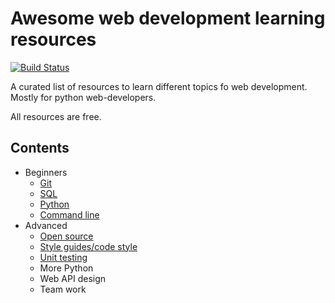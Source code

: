 # Awesome web development learning resources

[![Build Status](https://travis-ci.org/Melevir/awesome-webdev-learning.svg?branch=master)](https://travis-ci.org/Melevir/awesome-webdev-learning)

A curated list of resources to learn different topics fo web development.
Mostly for python web-developers.

All resources are free.

## Contents

- Beginners
  - [Git](https://github.com/Melevir/awesome-webdev-learning/blob/master/topics/git.md)
  - [SQL](https://github.com/Melevir/awesome-webdev-learning/blob/master/topics/sql.md)
  - [Python](https://github.com/Melevir/awesome-webdev-learning/blob/master/topics/python.md)
  - [Command line](https://github.com/Melevir/awesome-webdev-learning/blob/master/topics/cmd.md)
- Advanced
  - [Open source](https://github.com/Melevir/awesome-webdev-learning/blob/master/topics/opensource.md)
  - [Style guides/code style](https://github.com/Melevir/awesome-webdev-learning/blob/master/topics/style.md)
  - [Unit testing](https://github.com/Melevir/awesome-webdev-learning/blob/master/topics/unit_testing.md)
  - More Python
  - Web API design
  - Team work
